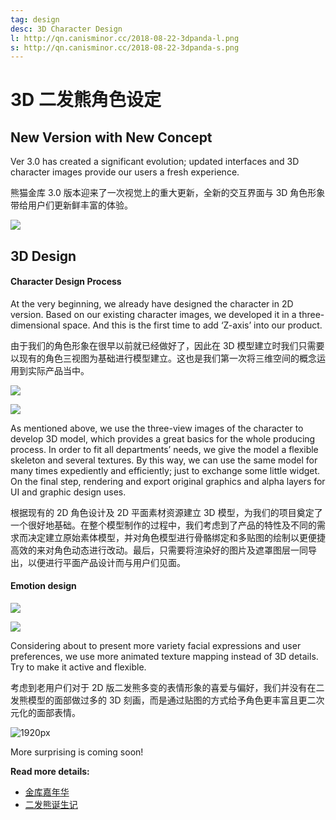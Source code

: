 ```yaml
---
tag: design
desc: 3D Character Design
l: http://qn.canisminor.cc/2018-08-22-3dpanda-l.png
s: http://qn.canisminor.cc/2018-08-22-3dpanda-s.png
---
```


# 3D 二发熊角色设定

## New Version with New Concept

Ver 3.0 has created a significant evolution; updated interfaces and 3D character images provide our users a fresh experience.

熊猫金库 3.0 版本迎来了一次视觉上的重大更新，全新的交互界面与 3D 角色形象带给用户们更新鲜丰富的体验。

![](http://qn.canisminor.cc/2018-08-22-3d-1.png)

## 3D Design

#### Character Design Process

At the very beginning, we already have designed the character in 2D version. Based on our existing character images, we developed it in a three-dimensional space. And this is the first time to add ‘Z-axis’ into our product.

由于我们的角色形象在很早以前就已经做好了，因此在 3D 模型建立时我们只需要以现有的角色三视图为基础进行模型建立。这也是我们第一次将三维空间的概念运用到实际产品当中。

![](http://qn.canisminor.cc/2018-08-22-3d-2.png)

![](http://qn.canisminor.cc/2018-08-22-3d-4.png)

As mentioned above, we use the three-view images of the character to develop 3D model, which provides a great basics for the whole producing process. In order to fit all departments’ needs, we give the model a flexible skeleton and several textures. By this way, we can use the same model for many times expediently and efficiently; just to exchange some little widget. On the final step, rendering and export original graphics and alpha layers for UI and graphic design uses.

根据现有的 2D 角色设计及 2D 平面素材资源建立 3D 模型，为我们的项目奠定了一个很好地基础。在整个模型制作的过程中，我们考虑到了产品的特性及不同的需求而决定建立原始素体模型，并对角色模型进行骨骼绑定和多贴图的绘制以更便捷高效的来对角色动态进行改动。最后，只需要将渲染好的图片及遮罩图层一同导出，以便进行平面产品设计而与用户们见面。

#### Emotion design

![](http://qn.canisminor.cc/2018-08-22-3d-5.png)

![](http://qn.canisminor.cc/2018-08-22-3d-6.png)

Considering about to present more variety facial expressions and user preferences, we use more animated texture mapping instead of 3D details. Try to make it active and flexible.

考虑到老用户们对于 2D 版二发熊多变的表情形象的喜爱与偏好，我们并没有在二发熊模型的面部做过多的 3D 刻画，而是通过贴图的方式给予角色更丰富且更二次元化的面部表情。

![1920px](http://qn.canisminor.cc/2018-08-22-3d-6.gif)

More surprising is coming soon!

**Read more details:**

- [金库嘉年华](/blog/posts/20171225_pandafestival)
- [二发熊诞生记](/blog/posts/20160224_pandaborn)
